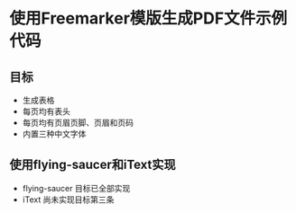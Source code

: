 # 使用Freemarker模版生成PDF文件示例代码

## 目标

- 生成表格
- 每页均有表头
- 每页均有页眉页脚、页眉和页码
- 内置三种中文字体

## 使用flying-saucer和iText实现

- flying-saucer 目标已全部实现
- iText 尚未实现目标第三条